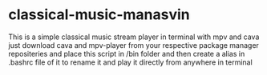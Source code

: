 # classical-music-manasvin
This is a simple classical music stream player in terminal with mpv and cava
just download cava and mpv-player from your respective package manager repositeries 
and place this script in /bin folder and then create a alias in .bashrc file of it to rename it and play it directly from anywhere in terminal
